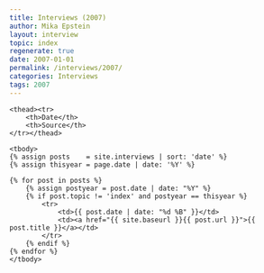 ```yaml
---
title: Interviews (2007)
author: Mika Epstein
layout: interview
topic: index
regenerate: true
date: 2007-01-01
permalink: /interviews/2007/
categories: Interviews
tags: 2007
---
```


<table class="wikitable">

	<thead><tr>
		<th>Date</th>
		<th>Source</th>
	</tr></thead>

	<tbody>
	{% assign posts    = site.interviews | sort: 'date' %}
	{% assign thisyear = page.date | date: '%Y' %}
	
	{% for post in posts %}
		{% assign postyear = post.date | date: "%Y" %}
		{% if post.topic != 'index' and postyear == thisyear %}
			<tr>
				<td>{{ post.date | date: "%d %B" }}</td>
				<td><a href="{{ site.baseurl }}{{ post.url }}">{{ post.title }}</a></td>
			</tr>
		{% endif %}
	{% endfor %}
	</tbody>
</table>